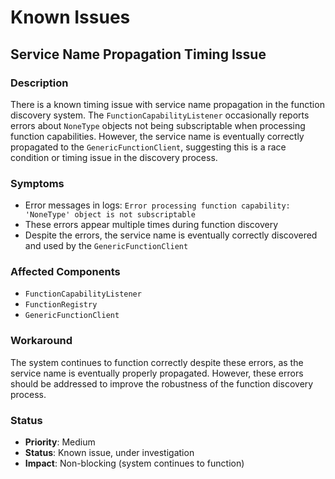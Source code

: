 # Known Issues

## Service Name Propagation Timing Issue

### Description
There is a known timing issue with service name propagation in the function discovery system. The `FunctionCapabilityListener` occasionally reports errors about `NoneType` objects not being subscriptable when processing function capabilities. However, the service name is eventually correctly propagated to the `GenericFunctionClient`, suggesting this is a race condition or timing issue in the discovery process.

### Symptoms
- Error messages in logs: `Error processing function capability: 'NoneType' object is not subscriptable`
- These errors appear multiple times during function discovery
- Despite the errors, the service name is eventually correctly discovered and used by the `GenericFunctionClient`

### Affected Components
- `FunctionCapabilityListener`
- `FunctionRegistry`
- `GenericFunctionClient`

### Workaround
The system continues to function correctly despite these errors, as the service name is eventually properly propagated. However, these errors should be addressed to improve the robustness of the function discovery process.

### Status
- **Priority**: Medium
- **Status**: Known issue, under investigation
- **Impact**: Non-blocking (system continues to function) 